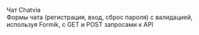 Чат Chatvia  
Формы чата (регистрация, вход, сброс пароля) с валидацией, используя Formik, с GET и POST запросами к API
